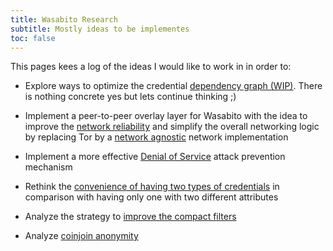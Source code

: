 ```yaml
---
title: Wasabito Research
subtitle: Mostly ideas to be implementes
toc: false
---
```


This pages kees a log of the ideas I would like to work in in order to:

- Explore ways to optimize the credential  [dependency graph (WIP)](wasabito_dependency_graph). There is nothing concrete yes but lets continue thinking ;)

- Implement a peer-to-peer overlay layer for Wasabito with the idea to improve the  [network reliability](wasabito_network_reliability) and simplify the overall networking logic by replacing Tor by a  [network agnostic](wasabito_network_agnostic) network implementation

- Implement a more effective  [Denial of Service](wasabito_dos_protection) attack prevention mechanism

- Rethink the  [convenience of having two types of credentials](wasabito_kvac_unification) in comparison with having only one with two different attributes

- Analyze the strategy to  [improve the compact filters](wasabito_compact_filters)

- Analyze [coinjoin anonymity](knapsack)
 
